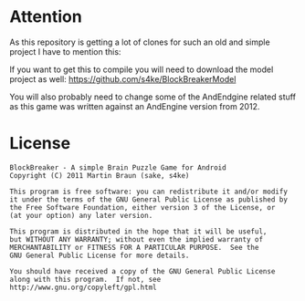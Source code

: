 Attention
=========
As this repository is getting a lot of clones for such an old and simple project I have to mention this:

If you want to get this to compile you will need to download the model project as well: 
https://github.com/s4ke/BlockBreakerModel

You will also probably need to change some of the AndEndgine related stuff as this game was written against an AndEngine version from 2012.
 
License
=======
    BlockBreaker - A simple Brain Puzzle Game for Android
    Copyright (C) 2011 Martin Braun (sake, s4ke)

    This program is free software: you can redistribute it and/or modify
    it under the terms of the GNU General Public License as published by
    the Free Software Foundation, either version 3 of the License, or
    (at your option) any later version.

    This program is distributed in the hope that it will be useful,
    but WITHOUT ANY WARRANTY; without even the implied warranty of
    MERCHANTABILITY or FITNESS FOR A PARTICULAR PURPOSE.  See the
    GNU General Public License for more details.

    You should have received a copy of the GNU General Public License
    along with this program.  If not, see http://www.gnu.org/copyleft/gpl.html
